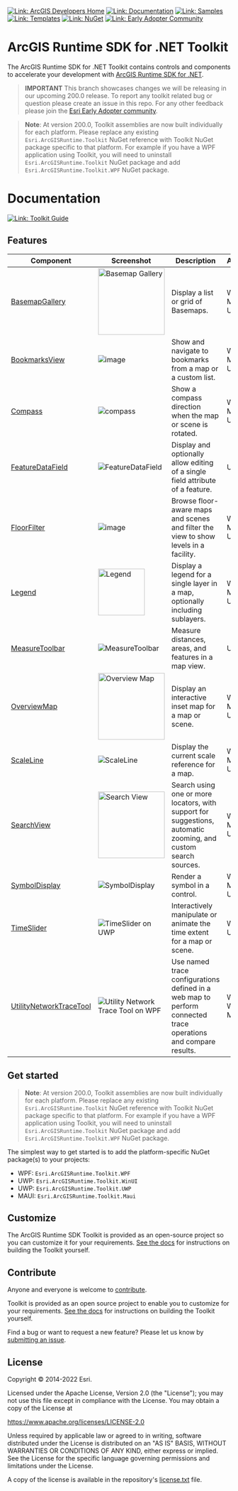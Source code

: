 [![Link: ArcGIS Developers Home](https://img.shields.io/badge/ArcGIS%20Developers%20Home-633b9b?style=flat-square)](https://developers.arcgis.com)
[![Link: Documentation](https://img.shields.io/badge/Documentation-633b9b?style=flat-square)](https://developers.arcgis.com/net/)
[![Link: Samples](https://img.shields.io/badge/Samples-633b9b?style=flat-square)](https://developers.arcgis.com/net/wpf/sample-code/)
[![Link: Templates](https://img.shields.io/badge/Templates-633b9b?style=flat-square&logo=visualstudio&labelColor=gray)](https://www.nuget.org/packages?q=ArcGIS+Runtime+Templates)
[![Link: NuGet](https://img.shields.io/badge/NuGet-633b9b?style=flat-square&logo=nuget&labelColor=gray)](https://www.nuget.org/profiles/Esri_Inc)
[![Link: Early Adopter Community](https://img.shields.io/badge/🙋-Get%20help%20in%20Early%20Adopter%20Community-633b9b?style=flat-square)](https://esriurl.com/agsrt200beta)

# ArcGIS Runtime SDK for .NET Toolkit

The ArcGIS Runtime SDK for .NET Toolkit contains controls and components to accelerate your development with [ArcGIS Runtime SDK for .NET](https://developers.arcgis.com/net/).

> **IMPORTANT** This branch showcases changes we will be releasing in our upcoming 200.0 release. To report any toolkit related bug or question please create an issue in this repo. 
For any other feedback please join the [Esri Early Adopter community](https://esriurl.com/agsrt200beta).

> **Note**: At version 200.0, Toolkit assemblies are now built individually for each platform. Please replace any existing `Esri.ArcGISRuntime.Toolkit` NuGet reference with Toolkit NuGet package specific to that platform. For example if you have a WPF application using Toolkit, you will need to uninstall `Esri.ArcGISRuntime.Toolkit` NuGet package and add `Esri.ArcGISRuntime.Toolkit.WPF` NuGet package.

# Documentation

[![Link: Toolkit Guide](https://img.shields.io/badge/%F0%9F%93%84-Toolkit%20Guide-633b9b?style=flat-square)](docs/controls.md)

## Features

| Component | Screenshot | Description | Availability |
|-----------|------------|-------------|--------------|
|[BasemapGallery](docs/basemap-gallery.md) | <img width="150" title="Basemap Gallery" src="https://user-images.githubusercontent.com/29742178/124198151-f2dc6380-da84-11eb-8e78-4e705d14c33d.png" />| Display a list or grid of Basemaps. | WinUI, MAUI, UWP, WPF |
|[BookmarksView](docs/bookmarks-view.md) | ![image](https://user-images.githubusercontent.com/29742178/150397137-28029b87-5384-41b1-aabf-98260885152d.png) | Show and navigate to bookmarks from a map or a custom list. | WinUI, MAUI, UWP, WPF |
| [Compass](docs/compass.md) | ![compass](https://user-images.githubusercontent.com/1378165/73389839-d9c8f500-4289-11ea-923c-18232489b3e0.png) | Show a compass direction when the map or scene is rotated. | WinUI, MAUI, UWP, WPF |
| [FeatureDataField](docs/feature-data-field.md)   | ![FeatureDataField](https://user-images.githubusercontent.com/1378165/73389879-ebaa9800-4289-11ea-8e4e-de153a6a371a.png) | Display and optionally allow editing of a single field attribute of a feature. | UWP, WPF |
|[FloorFilter](docs/floor-filter.md) | ![image](https://user-images.githubusercontent.com/29742178/158746908-71a39e28-596f-44b6-9230-e2a04bdaeb9e.png) | Browse floor-aware maps and scenes and filter the view to show levels in a facility. | WinUI, MAUI, UWP, WPF |
| [Legend](docs/legend.md)   | <img src="https://user-images.githubusercontent.com/1378165/73389924-011fc200-428a-11ea-91bf-4ea1c2bf6683.png" width="105" title="Legend" />| Display a legend for a single layer in a map, optionally including sublayers. | WinUI, MAUI, UWP, WPF |
| [MeasureToolbar](docs/measure-toolbar.md)  | ![MeasureToolbar](https://user-images.githubusercontent.com/1378165/73389958-0f6dde00-428a-11ea-8c78-7192d49ea605.png) | Measure distances, areas, and features in a map view. | UWP, WPF |
|[OverviewMap](docs/overview-map.md) | <img src="https://user-images.githubusercontent.com/29742178/121975740-34f07000-cd37-11eb-9162-462925cb3fe7.png" width="150" title="Overview Map" /> | Display an interactive inset map for a map or scene. | WinUI, MAUI, UWP, WPF |
| [ScaleLine](docs/scale-line.md)   | ![ScaleLine](https://user-images.githubusercontent.com/1378165/73390077-3debb900-428a-11ea-8b2f-dfd4914a637e.png) | Display the current scale reference for a map. | WinUI, MAUI, UWP, WPF |
|[SearchView](docs/search-view.md) | <img title="Search View" width="150" src="https://user-images.githubusercontent.com/29742178/142301018-4bbeb0f2-3021-49a7-b5ec-f642c5700bd0.png" /> | Search using one or more locators, with support for suggestions, automatic zooming, and custom search sources. | WinUI, MAUI, UWP, WPF |
| [SymbolDisplay](docs/symbol-display.md)   | ![SymbolDisplay](https://user-images.githubusercontent.com/1378165/73390051-31676080-428a-11ea-9feb-afb5d2aa6385.png) | Render a symbol in a control. | WinUI, MAUI, UWP, WPF |
|[TimeSlider](docs/time-slider.md) | ![TimeSlider on UWP](https://user-images.githubusercontent.com/29742178/147712751-6d6db182-3e72-4dfc-ba23-3fbe97b1f934.png) | Interactively manipulate or animate the time extent for a map or scene. | WinUI, UWP, WPF |
|[UtilityNetworkTraceTool](docs/un-trace.md) | ![Utility Network Trace Tool on WPF](https://user-images.githubusercontent.com/29742178/173907265-73cd3a39-c836-433e-baf0-4c60f921ba86.png) | Use named trace configurations defined in a web map to perform connected trace operations and compare results. | WPF, UWP, WinUI, MAUI |

## Get started

> **Note**: At version 200.0, Toolkit assemblies are now built individually for each platform. Please replace any existing `Esri.ArcGISRuntime.Toolkit` NuGet reference with Toolkit NuGet package specific to that platform. For example if you have a WPF application using Toolkit, you will need to uninstall `Esri.ArcGISRuntime.Toolkit` NuGet package and add `Esri.ArcGISRuntime.Toolkit.WPF` NuGet package.

The simplest way to get started is to add the platform-specific NuGet package(s) to your projects:

- WPF: `Esri.ArcGISRuntime.Toolkit.WPF`
- UWP: `Esri.ArcGISRuntime.Toolkit.WinUI`
- UWP: `Esri.ArcGISRuntime.Toolkit.UWP`
- MAUI: `Esri.ArcGISRuntime.Toolkit.Maui`

## Customize

The ArcGIS Runtime SDK Toolkit is provided as an open-source project so you can customize it for your requirements. [See the docs](https://esri.github.io/arcgis-toolkit-dotnet/buildingtoolkit.html) for instructions on building the Toolkit yourself.

## Contribute

Anyone and everyone is welcome to [contribute](CONTRIBUTING.md).

Toolkit is provided as an open source project to enable you to customize for your requirements. [See the docs](https://esri.github.io/arcgis-toolkit-dotnet/buildingtoolkit.html) for instructions on building the Toolkit yourself.

Find a bug or want to request a new feature? Please let us know by [submitting an issue](https://github.com/Esri/arcgis-toolkit-dotnet/issues/new).

## License

Copyright © 2014-2022 Esri.

Licensed under the Apache License, Version 2.0 (the "License");
you may not use this file except in compliance with the License.
You may obtain a copy of the License at

   https://www.apache.org/licenses/LICENSE-2.0

Unless required by applicable law or agreed to in writing, software
distributed under the License is distributed on an "AS IS" BASIS,
WITHOUT WARRANTIES OR CONDITIONS OF ANY KIND, either express or implied.
See the License for the specific language governing permissions and
limitations under the License.

A copy of the license is available in the repository's [license.txt](/license.txt) file.
